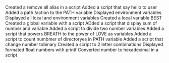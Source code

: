 Created a remove all alias in a script
Added a script that say hello to user
Added a path /action to the PATH variable
Displayed environment variables
Displayed all local and environment variables 
Created a local variable BEST 
Created a global variable with a script
ADded a script that display sum of number and variable
Added a script to divide two number variables
Added a script that powers BREATH to the power of LOVE as variables
Added a script to count numbmer of directoryes in PATH variable
Added a script that change number tobinary
Created a script to 2 letter combinations
Displayed formated float numbers with printf
Converted number to hexadecimal in a script
